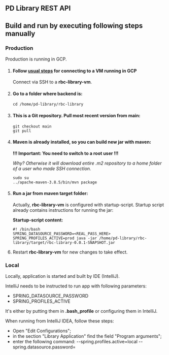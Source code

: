 ## PD Library REST API


## Build and run by executing following steps manually

### Production

Production is running in GCP.

1. #### Follow [usual steps](https://cloud.google.com/compute/docs/instances/connecting-to-instance) for connecting to a VM running in GCP 
   Connect via SSH to a **rbc-library-vm**.
2. #### Go to a folder where backend is:
    ``` 
    cd /home/pd-library/rbc-library
    ``` 
3. #### This is a Git repository. Pull most recent version from main:
    ```  
   git checkout main
   git pull
    ``` 
4. #### Maven is already installed, so you can build new jar with maven:

   **!!! Important: You need to switch to a root user !!!**

   _Why? Otherwise it will download entire .m2 repository to a home folder of a user who made SSH connection._
    ```  
    sudo su
   ../apache-maven-3.8.5/bin/mvn package
    ``` 
5. #### Run a jar from maven target folder:

   Actually, **rbc-library-vm** is configured with startup-script. Startup script already contains instructions for running the jar:

   **Startup-script content:**
    
    ```
    #! /bin/bash
    SPRING_DATASOURCE_PASSWORD=<REAL_PASS_HERE> SPRING_PROFILES_ACTIVE=prod java -jar /home/pd-library/rbc-library/target/rbc-library-0.0.1-SNAPSHOT.jar
    ``` 
6. Restart **rbc-library-vm** for new changes to take effect.




### Local

Locally, application is started and built by IDE (IntelliJ).

IntelliJ needs to be instructed to run app with following parameters:
- SPRING_DATASOURCE_PASSWORD
- SPRING_PROFILES_ACTIVE

It's either by putting them in **.bash_profile** or configuring them in IntelliJ.

When running from IntelliJ IDEA, follow these steps:
- Open "Edit Configurations";
- in the section "Library Application" find the field "Program arguments";
- enter the following command: --spring.profiles.active=local --spring.datasource.password=
